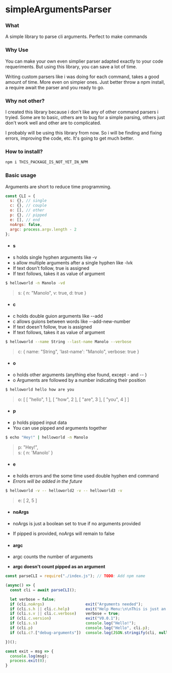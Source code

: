# simpleArgumentsParser

### What
A simple library to parse cli arguments. Perfect to make commands

### Why Use
You can make your own even simplier parser adapted exactly to your code requeriments. But using this library, you can save a lot of time.  
  
Writing custom parsers like i was doing for each command, takes a good amount of time. More even on simpier ones. Just better throw a npm install, a require await the parser and you ready to go.

### Why not other?
I created this library because i don't like any of other command parsers i tryied. Some are to basic, others are to bug for a simple parsing, others just don't work well and other are to complicated.  
   
I probably will be using this library from now. So i will be finding and fixing errors, improving the code, etc. It's going to get much better. 

### How to install?

```bash
npm i THIS_PACKAGE_IS_NOT_YET_IN_NPM
```

### Basic usage

Arguments are short to reduce time programming.  
```javascript
const CLI = {
  s: {}, // single
  c: {}, // couple
  o: [], // other
  p: {}, // pipped
  e: [], // end
  noArgs: false,
  argc: process.argv.length - 2
};
```

- #### s   
- s holds single hyphen arguments like -v  
- s allow multiple arguments after a single hyphen like -lvk  
- If text dosn't follow, true is assigned  
- If text follows, takes it as value of argument  
```bash
$ helloworld -n Manolo -vd
```
> s: { n: "Manolo", v: true, d: true }  
  
- #### c  
- c holds double guion arguments like --add    
- c allows guions between words like --add-new-number  
- If text doesn't follow, true is assigned  
- If text follows, takes it as value of argument  
```bash
$ helloworld --name String --last-name Manolo --verbose  
```
> c: { name: "String", 'last-name': "Manolo", verbose: true }  
  
- #### o  
- o holds other arguments (anything else found, except - and -- )  
- o Arguments are followed by a number indicating their position  
```bash
$ helloworld hello how are you
```
> o: [ [ "hello", 1 ], [ "how", 2 ], [ "are", 3 ], [ "you", 4 ] ]  
  
- #### p  
- p holds pipped input data  
- You can use pipped and arguments together  
```bash
$ echo "Hey!" | helloworld -n Manolo  
```
> p: "Hey!",  
> s: { n: 'Manolo' }  

- #### e  
- e holds errors and the some time used double hyphen end command  
- _Errors will be added in the future_  
```bash
$ helloworld -v -- helloworld2 -v -- helloworld3 -v  
```
> e: [ 2, 5 ]  

- #### noArgs  
- noArgs is just a boolean set to true if no arguments provided   
- If pipped is provided, noArgs will remain to false   

- #### argc  
- argc counts the number of arguments  
- __argc doesn't count pipped as an argument__  


```javascript
const parseCLI = require("./index.js"); // TODO: Add npm name

(async() => {
  const cli = await parseCLI();

  let verbose = false;
  if (cli.noArgs)                  exit("Arguments needed");
  if (cli.s.h || cli.c.help)       exit("Help Menu:\n\nThis is just an example");
  if (cli.s.v || cli.c.verbose)    verbose = true;
  if (cli.c.version)               exit("V0.0.1");
  if (cli.s.s)                     console.log("Hello!");
  if (cli.p)                       console.log("Hello", cli.p);
  if (cli.c?.["debug-arguments"])  console.log(JSON.stringify(cli, null, 4));

})();

const exit = msg => {
  console.log(msg);
  process.exit(0);
}
```


